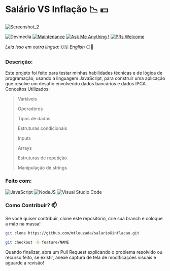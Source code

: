 # Salário VS Inflação 📉 💵

![Screenshot_2](https://github.com/mtlouzada/salarioXinflacao/assets/120414065/8aacf168-8350-4d90-a96e-18c666b00535)

![Devmedia](https://img.shields.io/badge/DevMedia-E7ECEB?style=for-the-badge&logo=appium&logoColor=83B81A) [![Maintenance](https://img.shields.io/badge/Maintained%3F-yes-green.svg)](https://GitHub.com/Naereen/StrapDown.js/graphs/commit-activity) [![Ask Me Anything !](https://img.shields.io/badge/Ask%20me-anything-1abc9c.svg)](https://GitHub.com/Naereen/ama) [![PRs Welcome](https://img.shields.io/badge/PRs-welcome-brightgreen.svg?style=flat-square)](http://makeapullrequest.com)

_Leia isso em outra lingua:_ 🇺🇸 [_English_](../readme.md) ⚪🔵

### Descrição:
Este projeto foi feito para testar minhas habilidades técnicas e de lógica de programação, usando a linguagem JavaScript, para construir uma aplicação que resolve um desafio envolvendo dados bancários e dados IPCA. 
Conceitos Utilizados:
> Variáveis
> 
> Operadores
>
> Tipos de dados
>
> Estruturas condicionais
>
> Inputs
>
> Arrays
>
> Estruturas de repetição
>
> Manipulação de strings 

### Feito com:
![JavaScript](https://img.shields.io/badge/javascript-%23323330.svg?style=for-the-badge&logo=javascript&logoColor=%23F7DF1E) ![NodeJS](https://img.shields.io/badge/node.js-6DA55F?style=for-the-badge&logo=node.js&logoColor=white) ![Visual Studio Code](https://img.shields.io/badge/Visual%20Studio%20Code-0078d7.svg?style=for-the-badge&logo=visual-studio-code&logoColor=white)

### Como Contribuir? 📫
Se você quiser contribuir, clone este repositório, crie sua branch e coloque a mão na massa!

```bash
git clone https://github.com/mtlouzada/salarioXinflacao.git
```

```bash
git checkout -b feature/NAME
```

Quando finalizar, abra um Pull Request explicando o problema resolvido ou recurso feito, se existir, anexe captura de tela de modificações visuais e aguarde a revisão!
